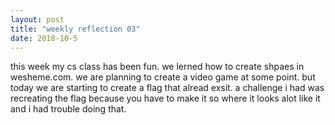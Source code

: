 ```yaml
---
layout: post
title: "weekly reflection 03"
date: 2018-10-5
---
```


<p>this week my cs class has been fun. we lerned how to create shpaes in wesheme.com. we are planning to create a video game at some point. but today we are starting to create a flag that alread exsit. a challenge i had was recreating the flag because you have to make it so where it looks alot like it and i had trouble doing that.</a></p>
